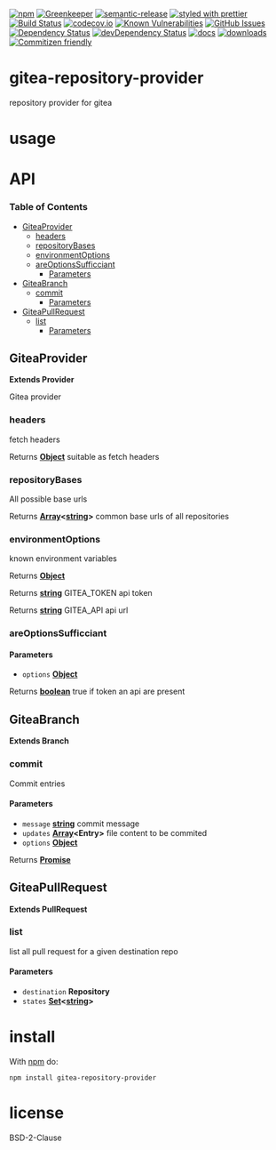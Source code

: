 [![npm](https://img.shields.io/npm/v/gitea-repository-provider.svg)](https://www.npmjs.com/package/gitea-repository-provider)
[![Greenkeeper](https://badges.greenkeeper.io/arlac77/gitea-repository-provider.svg)](https://greenkeeper.io/)
[![semantic-release](https://img.shields.io/badge/%20%20%F0%9F%93%A6%F0%9F%9A%80-semantic--release-e10079.svg)](https://github.com/arlac77/gitea-repository-provider)
[![styled with prettier](https://img.shields.io/badge/styled_with-prettier-ff69b4.svg)](https://github.com/prettier/prettier)
[![Build Status](https://secure.travis-ci.org/arlac77/gitea-repository-provider.png)](http://travis-ci.org/arlac77/gitea-repository-provider)
[![codecov.io](http://codecov.io/github/arlac77/gitea-repository-provider/coverage.svg?branch=master)](http://codecov.io/github/arlac77/gitea-repository-provider?branch=master)
[![Known Vulnerabilities](https://snyk.io/test/github/arlac77/gitea-repository-provider/badge.svg)](https://snyk.io/test/github/arlac77/gitea-repository-provider)
[![GitHub Issues](https://img.shields.io/github/issues/arlac77/gitea-repository-provider.svg?style=flat-square)](https://github.com/arlac77/gitea-repository-provider/issues)
[![Dependency Status](https://david-dm.org/arlac77/gitea-repository-provider.svg)](https://david-dm.org/arlac77/gitea-repository-provider)
[![devDependency Status](https://david-dm.org/arlac77/gitea-repository-provider/dev-status.svg)](https://david-dm.org/arlac77/gitea-repository-provider#info=devDependencies)
[![docs](http://inch-ci.org/github/arlac77/gitea-repository-provider.svg?branch=master)](http://inch-ci.org/github/arlac77/gitea-repository-provider)
[![downloads](http://img.shields.io/npm/dm/gitea-repository-provider.svg?style=flat-square)](https://npmjs.org/package/gitea-repository-provider)
[![Commitizen friendly](https://img.shields.io/badge/commitizen-friendly-brightgreen.svg)](http://commitizen.github.io/cz-cli/)

# gitea-repository-provider

repository provider for gitea

# usage

# API

<!-- Generated by documentation.js. Update this documentation by updating the source code. -->

### Table of Contents

-   [GiteaProvider](#giteaprovider)
    -   [headers](#headers)
    -   [repositoryBases](#repositorybases)
    -   [environmentOptions](#environmentoptions)
    -   [areOptionsSufficciant](#areoptionssufficciant)
        -   [Parameters](#parameters)
-   [GiteaBranch](#giteabranch)
    -   [commit](#commit)
        -   [Parameters](#parameters-1)
-   [GiteaPullRequest](#giteapullrequest)
    -   [list](#list)
        -   [Parameters](#parameters-2)

## GiteaProvider

**Extends Provider**

Gitea provider

### headers

fetch headers

Returns **[Object](https://developer.mozilla.org/docs/Web/JavaScript/Reference/Global_Objects/Object)** suitable as fetch headers

### repositoryBases

All possible base urls

Returns **[Array](https://developer.mozilla.org/docs/Web/JavaScript/Reference/Global_Objects/Array)&lt;[string](https://developer.mozilla.org/docs/Web/JavaScript/Reference/Global_Objects/String)>** common base urls of all repositories

### environmentOptions

known environment variables

Returns **[Object](https://developer.mozilla.org/docs/Web/JavaScript/Reference/Global_Objects/Object)** 

Returns **[string](https://developer.mozilla.org/docs/Web/JavaScript/Reference/Global_Objects/String)** GITEA_TOKEN api token

Returns **[string](https://developer.mozilla.org/docs/Web/JavaScript/Reference/Global_Objects/String)** GITEA_API api url

### areOptionsSufficciant

#### Parameters

-   `options` **[Object](https://developer.mozilla.org/docs/Web/JavaScript/Reference/Global_Objects/Object)** 

Returns **[boolean](https://developer.mozilla.org/docs/Web/JavaScript/Reference/Global_Objects/Boolean)** true if token an api are present

## GiteaBranch

**Extends Branch**

### commit

Commit entries

#### Parameters

-   `message` **[string](https://developer.mozilla.org/docs/Web/JavaScript/Reference/Global_Objects/String)** commit message
-   `updates` **[Array](https://developer.mozilla.org/docs/Web/JavaScript/Reference/Global_Objects/Array)&lt;Entry>** file content to be commited
-   `options` **[Object](https://developer.mozilla.org/docs/Web/JavaScript/Reference/Global_Objects/Object)** 

Returns **[Promise](https://developer.mozilla.org/docs/Web/JavaScript/Reference/Global_Objects/Promise)** 

## GiteaPullRequest

**Extends PullRequest**

### list

list all pull request for a given destination repo

#### Parameters

-   `destination` **Repository** 
-   `states` **[Set](https://developer.mozilla.org/docs/Web/JavaScript/Reference/Global_Objects/Set)&lt;[string](https://developer.mozilla.org/docs/Web/JavaScript/Reference/Global_Objects/String)>** 

# install

With [npm](http://npmjs.org) do:

```shell
npm install gitea-repository-provider
```

# license

BSD-2-Clause
